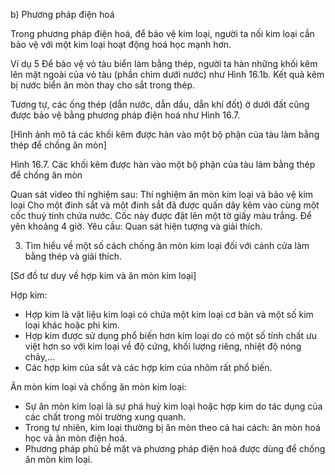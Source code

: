 b) Phương pháp điện hoá

Trong phương pháp điện hoá, để bảo vệ kim loại, người ta nối kim loại cần bảo vệ với một kim loại hoạt động hoá học mạnh hơn.

Ví dụ 5 Để bảo vệ vỏ tàu biển làm bằng thép, người ta hàn những khối kẽm lên mặt ngoài của vỏ tàu (phần chìm dưới nước) như Hình 16.1b. Kết quả kẽm bị nước biển ăn mòn thay cho sắt trong thép.

Tương tự, các ống thép (dẫn nước, dẫn dầu, dẫn khí đốt) ở dưới đất cũng được bảo vệ bằng phương pháp điện hoá như Hình 16.7.

[Hình ảnh mô tả các khối kẽm được hàn vào một bộ phận của tàu làm bằng thép để chống ăn mòn]

Hình 16.7. Các khối kẽm được hàn vào một bộ phận của tàu làm bằng thép để chống ăn mòn

Quan sát video thí nghiệm sau:
Thí nghiệm ăn mòn kim loại và bảo vệ kim loại
Cho một đinh sắt và một đinh sắt đã được quấn dây kẽm vào cùng một cốc thuỷ tinh chứa nước. Cốc này được đặt lên một tờ giấy màu trắng.
Để yên khoảng 4 giờ.
Yêu cầu: Quan sát hiện tượng và giải thích.

3. Tìm hiểu về một số cách chống ăn mòn kim loại đối với cánh cửa làm bằng thép và giải thích.

[Sơ đồ tư duy về hợp kim và ăn mòn kim loại]

Hợp kim:
- Hợp kim là vật liệu kim loại có chứa một kim loại cơ bản và một số kim loại khác hoặc phi kim.
- Hợp kim được sử dụng phổ biến hơn kim loại do có một số tính chất ưu việt hơn so với kim loại về độ cứng, khối lượng riêng, nhiệt độ nóng chảy,...
- Các hợp kim của sắt và các hợp kim của nhôm rất phổ biến.

Ăn mòn kim loại và chống ăn mòn kim loại:
- Sự ăn mòn kim loại là sự phá huỷ kim loại hoặc hợp kim do tác dụng của các chất trong môi trường xung quanh.
- Trong tự nhiên, kim loại thường bị ăn mòn theo cả hai cách: ăn mòn hoá học và ăn mòn điện hoá.
- Phương pháp phủ bề mặt và phương pháp điện hoá được dùng để chống ăn mòn kim loại.